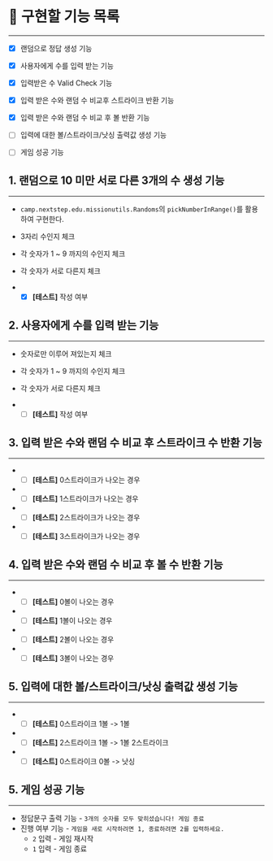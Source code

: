 # :beer: 구현할 기능 목록
- - -
- [x] 랜덤으로 정답 생성 기능
- [x] 사용자에게 수를 입력 받는 기능
- [x] 입력받은 수 Valid Check 기능
- [x] 입력 받은 수와 랜덤 수 비교후 스트라이크 반환 기능
- [x] 입력 받은 수와 랜덤 수 비교 후 볼 반환 기능
- [ ] 입력에 대한 볼/스트라이크/낫싱 출력값 생성 기능
- [ ] 게임 성공 기능


## 1. 랜덤으로 10 미만 서로 다른 3개의 수 생성 기능
- --
- `camp.nextstep.edu.missionutils.Randoms`의 `pickNumberInRange()`를 활용하여 구현한다.
- 3자리 수인지 체크
- 각 숫자가 1 ~ 9 까지의 수인지 체크
- 각 숫자가 서로 다른지 체크

- - [x] **[테스트]** 작성 여부
## 2. 사용자에게 수를 입력 받는 기능
- - -
- 숫자로만 이루어 져있는지 체크
- 각 숫자가 1 ~ 9 까지의 수인지 체크
- 각 숫자가 서로 다른지 체크


- - [ ] **[테스트]** 작성 여부

## 3. 입력 받은 수와 랜덤 수 비교 후 스트라이크 수 반환 기능
- --
- - [ ] **[테스트]** 0스트라이크가 나오는 경우
- - [ ] **[테스트]** 1스트라이크가 나오는 경우
- - [ ] **[테스트]** 2스트라이크가 나오는 경우
- - [ ] **[테스트]** 3스트라이크가 나오는 경우

## 4. 입력 받은 수와 랜덤 수 비교 후 볼 수 반환 기능
- --
- - [ ] **[테스트]** 0볼이 나오는 경우
- - [ ] **[테스트]** 1볼이 나오는 경우
- - [ ] **[테스트]** 2볼이 나오는 경우
- - [ ] **[테스트]** 3볼이 나오는 경우

## 5. 입력에 대한 볼/스트라이크/낫싱 출력값 생성 기능
- --
- - [ ] **[테스트]** 0스트라이크 1볼 -> 1볼
- - [ ] **[테스트]** 2스트라이크 1볼 -> 1볼 2스트라이크
- - [ ] **[테스트]** 0스트라이크 0볼 -> 낫싱

## 5. 게임 성공 기능
- - -
- 정답문구 출력 기능 - `3개의 숫자를 모두 맞히셨습니다! 게임 종료`
- 진행 여부 기능 - `게임을 새로 시작하려면 1, 종료하려면 2를 입력하세요.`
  - `2` 입력 - 게임 재시작
  - `1` 입력 - 게임 종료

